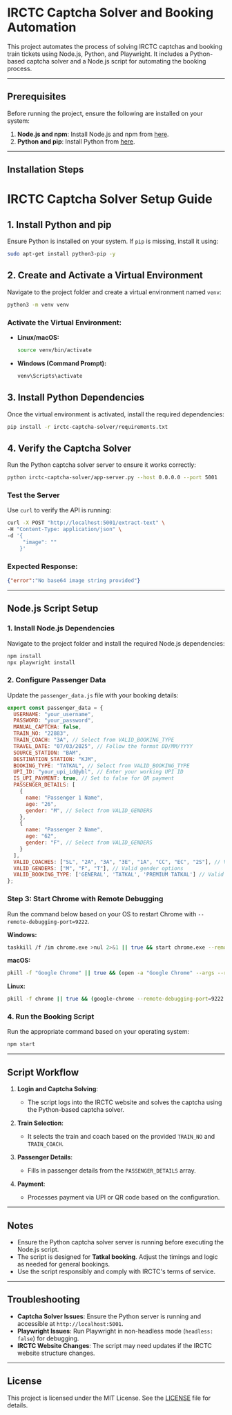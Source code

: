 # IRCTC Captcha Solver and Booking Automation

This project automates the process of solving IRCTC captchas and booking train tickets using Node.js, Python, and Playwright. It includes a Python-based captcha solver and a Node.js script for automating the booking process.

---

## Prerequisites

Before running the project, ensure the following are installed on your system:

1. **Node.js and npm**: Install Node.js and npm from [here](https://nodejs.org/).
2. **Python and pip**: Install Python from [here](https://www.python.org/).

---

## Installation Steps

# IRCTC Captcha Solver Setup Guide

## 1. Install Python and pip
Ensure Python is installed on your system. If `pip` is missing, install it using:

```bash
sudo apt-get install python3-pip -y
```

## 2. Create and Activate a Virtual Environment
Navigate to the project folder and create a virtual environment named `venv`:

```bash
python3 -m venv venv
```

### Activate the Virtual Environment:
- **Linux/macOS:**
  ```bash
  source venv/bin/activate
  ```
- **Windows (Command Prompt):**
  ```cmd
  venv\Scripts\activate
  ```

## 3. Install Python Dependencies
Once the virtual environment is activated, install the required dependencies:

```bash
pip install -r irctc-captcha-solver/requirements.txt
```

## 4. Verify the Captcha Solver
Run the Python captcha solver server to ensure it works correctly:

```bash
python irctc-captcha-solver/app-server.py --host 0.0.0.0 --port 5001
```

### Test the Server
Use `curl` to verify the API is running:

```bash
curl -X POST "http://localhost:5001/extract-text" \
-H "Content-Type: application/json" \
-d '{
     "image": ""
    }'
```

### Expected Response:
```json
{"error":"No base64 image string provided"}
```

---

## Node.js Script Setup

### 1. Install Node.js Dependencies
Navigate to the project folder and install the required Node.js dependencies:

```bash
npm install
npx playwright install
```

### 2. Configure Passenger Data
Update the `passenger_data.js` file with your booking details:

```javascript
export const passenger_data = {
  USERNAME: "your_username",
  PASSWORD: "your_password",
  MANUAL_CAPTCHA: false,
  TRAIN_NO: "22883",
  TRAIN_COACH: "3A", // Select from VALID_BOOKING_TYPE
  TRAVEL_DATE: "07/03/2025", // Follow the format DD/MM/YYYY
  SOURCE_STATION: "BAM",
  DESTINATION_STATION: "KJM",
  BOOKING_TYPE: "TATKAL", // Select from VALID_BOOKING_TYPE
  UPI_ID: "your_upi_id@ybl", // Enter your working UPI ID
  IS_UPI_PAYMENT: true, // Set to false for QR payment
  PASSENGER_DETAILS: [
    {
      name: "Passenger 1 Name",
      age: "26",
      gender: "M", // Select from VALID_GENDERS
    },
    {
      name: "Passenger 2 Name",
      age: "62",
      gender: "F", // Select from VALID_GENDERS
    }
  ],
  VALID_COACHES: ["SL", "2A", "3A", "3E", "1A", "CC", "EC", "2S"], // Valid coach types
  VALID_GENDERS: ["M", "F", "T"], // Valid gender options
  VALID_BOOKING_TYPE: ['GENERAL', 'TATKAL', 'PREMIUM TATKAL'] // Valid booking types
};
```

### Step 3: Start Chrome with Remote Debugging

Run the command below based on your OS to restart Chrome with `--remote-debugging-port=9222`.

**Windows:**
```bash
taskkill /f /im chrome.exe >nul 2>&1 || true && start chrome.exe --remote-debugging-port=9222
```
**macOS:**
```bash
pkill -f "Google Chrome" || true && (open -a "Google Chrome" --args --remote-debugging-port=9222 &)
```
**Linux:**
```bash
pkill -f chrome || true && (google-chrome --remote-debugging-port=9222 &>/dev/null &)
```

### 4. Run the Booking Script
Run the appropriate command based on your operating system:

   ```bash
   npm start
   ```

---

## Script Workflow

1. **Login and Captcha Solving**:
   - The script logs into the IRCTC website and solves the captcha using the Python-based captcha solver.

2. **Train Selection**:
   - It selects the train and coach based on the provided `TRAIN_NO` and `TRAIN_COACH`.

3. **Passenger Details**:
   - Fills in passenger details from the `PASSENGER_DETAILS` array.

4. **Payment**:
   - Processes payment via UPI or QR code based on the configuration.

---

## Notes

- Ensure the Python captcha solver server is running before executing the Node.js script.
- The script is designed for **Tatkal booking**. Adjust the timings and logic as needed for general bookings.
- Use the script responsibly and comply with IRCTC's terms of service.

---

## Troubleshooting

- **Captcha Solver Issues**: Ensure the Python server is running and accessible at `http://localhost:5001`.
- **Playwright Issues**: Run Playwright in non-headless mode (`headless: false`) for debugging.
- **IRCTC Website Changes**: The script may need updates if the IRCTC website structure changes.

---

## License

This project is licensed under the MIT License. See the [LICENSE](LICENSE) file for details.

